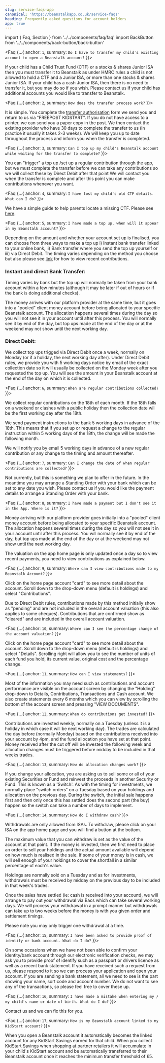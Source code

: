 ```yaml
---
slug: service-faqs-app
canonical: 'https://beanstalkapp.co.uk/service-faqs'
heading: Frequently asked questions for account holders
app: true
---
```

import { Faq, Section } from '../../components/faq/faq'
import BackButton from '../../components/back-button/back-button'

<BackButton link='/support-app'/>

<Section {...{
  heading: `Transferring an existing Child Trust Fund or Junior ISA to Beanstalk`
}}>

  <Faq {...{
    anchor: `1`,
    summary: `Do I have to transfer my child's existing account to open a Beanstalk account?`
  }}>

If your child has a Child Trust Fund (CTF) or a stocks & shares Junior ISA then you must transfer it to Beanstalk as under HMRC rules a child is not allowed to hold a CTF and a Junior ISA, or more than one stocks & shares Junior ISA. If your child has a cash Junior ISA, then there is no need to transfer it, but you may do so if you wish. Please contact us if your child has additional accounts you would like to transfer to Beanstalk.

  </Faq>

  <Faq {...{
    anchor: `2`,
    summary: `How does the transfer process work?`
  }}>

It is simple. You complete the [transfer authorisation](/docs/JISATransferform.pdf) form we send you and return to us via "FREEPOST KIDSTART". If you do not have access to a printer, we can send you a paper copy in the post. We then contact the existing provider who have 30 days to complete the transfer to us (in practice it usually it takes 2-3 weeks). We will keep you up to date throughout the process and inform you when the transfer is completed.

  </Faq>

  <Faq {...{
    anchor: `3`,
    summary: `Can I top up my child's Beanstalk account while waiting for the transfer to complete?`
  }}>

You can "trigger" a top up /set up a regular contribution through the app, but we must complete the transfer before we can take any contributions so we will collect these by Direct Debit after that point We will contact you when the transfer is complete and after this point you can make contributions whenever you want.

  </Faq>

  <Faq {...{
    anchor: `4`,
    summary: `I have lost my child's old CTF details. What can I do?`
  }}>

We have a simple guide to help parents locate a missing CTF. Please see [here](/articles/locate-a-missing-ctf).

  </Faq>

</Section>


<Section {...{
  heading: `Making top ups and regular contributions`
}}>

  <Faq {...{
    anchor: `5`,
    summary: `I have made a top up, when will it appear in my Beanstalk account?`
  }}>

Depending on the amount and whether your account set up is finalised, you can choose from three ways to make a top up i) Instant bank transfer linked to your online bank, ii) Bank transfer where you send the top up yourself or iii) via Direct Debit. The timing varies depending on the method you choose but also please see [link](#9) for how to view recent contributions.

### Instant and direct Bank Transfer:

Timing varies by bank but the top up will normally be taken from your bank account within a few minutes (although it may be later if out of hours or if the bank is doing additional checks).

The money arrives with our platform provider at the same time, but it goes into a "pooled" client money account before being allocated to your specific Beanstalk account. The allocation happens several times during the day so you will not see it in your account until after this process. You will normally see it by end of the day, but top ups made at the end of the day or at the weekend may not show until the next working day.

### Direct Debit:

We collect top ups trigged via Direct Debit once a week, normally on Monday (or if a holiday, the next working day after). Under Direct Debit rules, we provide you with 5 working days notice by email of the exact collection date so it will usually be collected on the Monday week after you requested the top up. You will see the amount in your Beanstalk account at the end of the day on which it is collected.

  </Faq>

  <Faq {...{
    anchor: `6`,
    summary: `When are regular contributions collected?`
  }}>

We collect regular contributions on the 18th of each month. If the 18th falls on a weekend or clashes with a public holiday then the collection date will be the first working day after the 18th.

We send payment instructions to the bank 5 working days in advance of the 18th. This means that if you set up or request a change to the regular instruction within 5 working days of the 18th, the change will be made the following month.

We will notify you by email 5 working days in advance of a new regular contribution or any change to the timing and amount thereafter.

  </Faq>

  <Faq {...{
    anchor: `7`,
    summary: `Can I change the date of when regular contributions are collected?`
  }}>

Not currently, but this is something we plan to offer in the future. In the meantime you may arrange a Standing Order with your bank which can be set to any date you wish. Please contact us if you would like the payment details to arrange a Standing Order with your bank.

  </Faq>

</Section>


<Section {...{
  heading: `Viewing contributions and account details`
}}>

  <Faq {...{
    anchor: `8`,
    summary: `I have made a payment but I don't see it in the App. Where is it?`
  }}>

Money arriving with our platform provider goes initially into a "pooled" client money account before being allocated to your specific Beanstalk account. The allocation happens several times during the day so you will not see it in your account until after this process. You will normally see it by end of the day, but top ups made at the end of the day or at the weekend may not show until the next working day.

The valuation on the app home page is only updated once a day so to view recent payments, you need to view contributions as explained below.

  </Faq>

  <Faq {...{
    anchor: `9`,
    summary: `Where can I view contributions made to my Beanstalk Account?`
  }}>

Click on the home page account "card" to see more detail about the account. Scroll down to the drop-down menu (default is holdings) and select "Contributions".

Due to Direct Debit rules, contributions made by this method initially show as "pending" and are not included in the overall account valuation (this also applies to some cheques). Contributions that are confirmed show as "cleared" and are included in the overall account valuation.

  </Faq>

  <Faq {...{
    anchor: `10`,
    summary: `Where can I see the percentage change of the account valuation?`
  }}>

Click on the home page account "card" to see more detail about the account. Scroll down to the drop-down menu (default is holdings) and select "Details". Scrolling right will allow you to see the number of units of each fund you hold, its current value, original cost and the percentage change.

  </Faq>

  <Faq {...{
    anchor: `11`,
    summary: `How can I view statements?`
  }}>

Most of the information you may need such as contributions and account performance are visible on the account screen by changing the "Holding" drop-down to Details, Contributions, Transactions and Cash account. We also create statements every 6 months which you can view by scrolling the bottom of the account screen and pressing "VIEW DOCUMENTS".

  </Faq>

</Section>

<Section {...{
  heading: `Buying and selling of investments`
}}>

  <Faq {...{
    anchor: `12`,
    summary: `When do contributions get invested?`
  }}>

Contributions are invested weekly, normally on a Tuesday (unless it is a holiday in which case it will be next working day). The trades are calculated the day before (normally Monday) based on the contributions received into your account by 4pm, and the fund allocation you have set at that point. Money received after the cut off will be invested the following week and allocation changes must be triggered before midday to be included in that weeks trades.

  </Faq>

  <Faq {...{
    anchor: `13`,
    summary: `How do allocation changes work?`
  }}>

If you change your allocation, you are asking us to sell some or all of your existing Securities or Fund and reinvest the proceeds in another Security or Fund. This is known as a 'Switch'. As with the timing for investments, we normally place "switch orders" on a Tuesday based on your holdings and allocation on the previous day. During the switch, the initial sale happens first and then only once this has settled does the second part (the buy) happen so the switch can take a number of days to implement.

  </Faq>

  <Faq {...{
    anchor: `14`,
    summary: `How do I withdraw cash?`
  }}>

Withdrawals are only allowed from ISAs. To withdraw, please click on your ISA on the app home page and you will find a button at the bottom.

The maximum value that you can withdraw is set as the value of the account at that point. If the money is invested, then we first need to place an order to sell your holdings and the actual amount available will depend on how much is realised in the sale. If some of your money is in cash, we will sell enough of your holdings to cover the shortfall in a similar percentage of each's value.

Holdings are normally sold on a Tuesday and as for investments, withdrawals must be received by midday on the previous day to be included in that week's trades.

Once the sales have settled (ie: cash is received into your account), we will arrange to pay out your withdrawal via Bacs which can take several working days. We will process your withdrawal in a prompt manner but withdrawals can take up to two weeks before the money is with you given order and settlement timings.

Please note you may only trigger one withdrawal at a time.

  </Faq>

</Section>

<Section {...{
  heading: `Miscellaneous`
}}>

  <Faq {...{
    anchor: `15`,
    summary: `I have been asked to provide proof of identify or bank account. What do I do?`
  }}>

On some occasions when we have not been able to confirm your identity/bank account through our electronic verification checks, we may ask you to provide proof of identify such as a passport or drivers licence as well as a recent bank statement. If you have received such a request from us, please respond to it so we can process your application and open your account. If you are sending a bank statement, all we need to see is the part showing your name, sort code and account number. We do not want to see any of the transactions, so please feel free to cover these up.

  </Faq>

  <Faq {...{
    anchor: `16`,
    summary: `I have made a mistake when entering my / my child's name or date of birth. What do I do?`
  }}>

Contact us and we can fix this for you.

  </Faq>

  <Faq {...{
    anchor: `17`,
    summary: `How is my Beanstalk account linked to my KidStart account?`
  }}>

When you open a Beanstalk account it automatically becomes the linked account for any KidStart Savings earned for that child. When you collect KidStart Savings when shopping at partner retailers it will accumulate in your child's KidStart account and be automatically transferred to their Beanstalk account once it reaches the minimum transfer threshold of £5.

  </Faq>

</Section>



